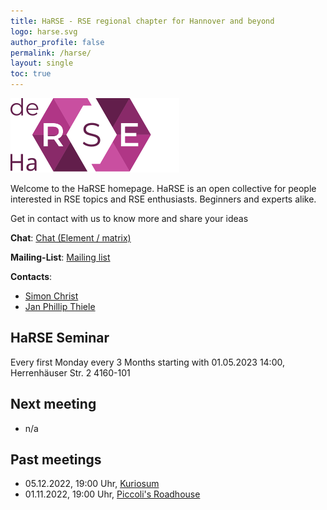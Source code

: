 ```yaml
---
title: HaRSE - RSE regional chapter for Hannover and beyond
logo: harse.svg
author_profile: false
permalink: /harse/
layout: single
toc: true
---
```


![](harse.svg)

Welcome to the HaRSE homepage.
HaRSE is an open collective for people interested in RSE topics and RSE enthusiasts.
Beginners and experts alike.

Get in contact with us to know more and share your ideas

**Chat**: [Chat (Element / matrix)](https://element.uni-hannover.de/#/room/#HaRSE:matrix.uni-hannover.de)

**Mailing-List**: [Mailing list](https://listserv.uni-hannover.de/cgi-bin/wa?A0=RSE-HANNOVER-IFAM
)

**Contacts**: 
 - [Simon Christ](https://www.cell.uni-hannover.de/de/simon-christ)
 - [Jan Phillip Thiele](https://www.ifam.uni-hannover.de/de/thiele)

## HaRSE Seminar

Every first Monday every 3 Months starting with 01.05.2023 14:00, Herrenhäuser Str. 2 4160-101

## Next meeting

- n/a

## Past meetings

- 05.12.2022, 19:00 Uhr, [Kuriosum](http://www.kuriosum.com/)
- 01.11.2022, 19:00 Uhr, [Piccoli's Roadhouse](https://piccolis-roadhouse.de/home.html)

